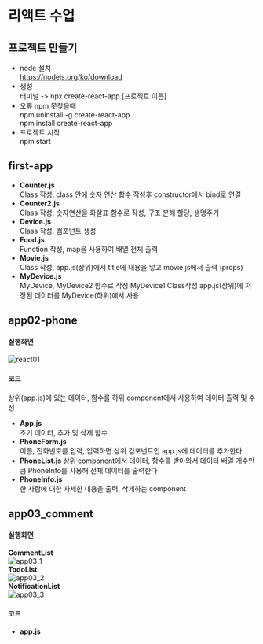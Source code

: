 # 리액트 수업

## 프로젝트 만들기
* node 설치  
https://nodejs.org/ko/download
* 생성  
터미널 -> npx create-react-app [프로젝트 이름]
* 오류
npm 못찾을때  
npm uninstall -g create-react-app  
npm install create-react-app  
* 프로젝트 시작  
npm start  
## first-app
* **Counter.js**  
Class 작성, class 안에 숫자 연산 합수 작성후 constructor에서 bind로 연결
* **Counter2.js**  
Class 작성, 숫자연산을 화살표 함수로 작성, 구조 분해 할당, 생명주기  
* **Device.js**  
Class 작성, 컴포넌트 생성  
* **Food.js**  
Function 작성, map을 사용하여 배열 전체 출력  
* **Movie.js**  
Class 작성, app.js(상위)에서 title에 내용을 넣고 movie.js에서 출력 (props)  
* **MyDevice.js**  
MyDevice, MyDevice2 함수로 작성 MyDevice1 Class작성 app.js(상위)에 저장된 데이터를 MyDevice(하위)에서 사용  
## app02-phone
#### 실행화면
![react01](https://github.com/Cofe1230/ReactWork/assets/139449938/dcd6e626-2363-437f-913e-63d0f34e0868)
#### 코드
상위(app.js)에 있는 데이터, 함수를 하위 component에서 사용하여 데이터 출력 및 수정
* **App.js**  
초기 데이터, 추가 및 삭제 함수  
* **PhoneForm.js**  
이름, 전화번호를 입력, 입력하면 상위 컴포넌트인 app.js에 데이터를 추가한다  
* **PhoneList.js**
상위 component에서 데이터, 함수를 받아와서 데이터 배열 개수만큼 PhoneInfo를 사용해 전체 데이터를 출력한다
* **PhoneInfo.js**  
한 사람에 대한 자세한 내용을 출력, 삭제하는 component  
## app03_comment
#### 실행화면
**CommentList**  
![app03_1](https://github.com/Cofe1230/ReactWork/assets/139449938/53f8a506-e5d8-48c1-a50e-8540bbc86e87)  
**TodoList**  
![app03_2](https://github.com/Cofe1230/ReactWork/assets/139449938/f3cfa3fa-3852-458d-a76d-dc51fb80373c)  
**NotificationList**  
![app03_3](https://github.com/Cofe1230/ReactWork/assets/139449938/b6415515-1378-4695-9def-6e19da5bfdf9)  
#### 코드
* **app.js**  



  
